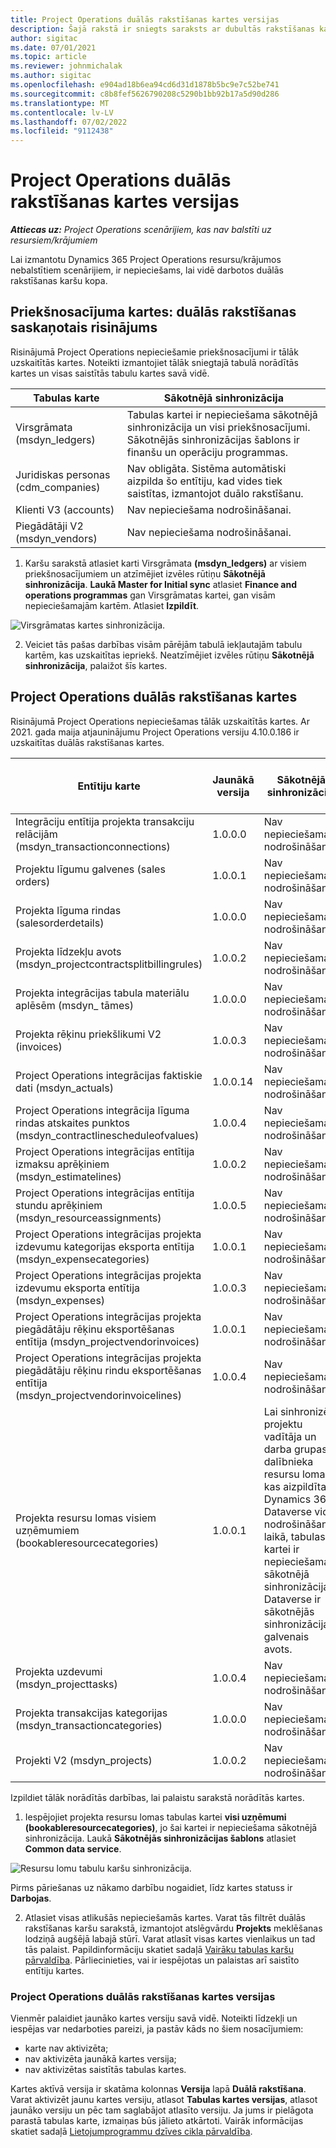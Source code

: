 ```yaml
---
title: Project Operations duālās rakstīšanas kartes versijas
description: Šajā rakstā ir sniegts saraksts ar dubultās rakstīšanas kartēm, kas nepieciešamas Dynamics 365 Project Operations.
author: sigitac
ms.date: 07/01/2021
ms.topic: article
ms.reviewer: johnmichalak
ms.author: sigitac
ms.openlocfilehash: e904ad18b6ea94cd6d31d1878b5bc9e7c52be741
ms.sourcegitcommit: c8b8fef5626790208c5290b1bb92b17a5d90d286
ms.translationtype: MT
ms.contentlocale: lv-LV
ms.lasthandoff: 07/02/2022
ms.locfileid: "9112438"
---
```

# <a name="project-operations-dual-write-map-versions"></a>Project Operations duālās rakstīšanas kartes versijas

_**Attiecas uz:** Project Operations scenārijiem, kas nav balstīti uz resursiem/krājumiem_

Lai izmantotu Dynamics 365 Project Operations resursu/krājumos nebalstītiem scenārijiem, ir nepieciešams, lai vidē darbotos duālās rakstīšanas karšu kopa. 

## <a name="prerequisite-maps-dual-write-orchestration-solution"></a>Priekšnosacījuma kartes: duālās rakstīšanas saskaņotais risinājums

Risinājumā Project Operations nepieciešamie priekšnosacījumi ir tālāk uzskaitītās kartes. Noteikti izmantojiet tālāk sniegtajā tabulā norādītās kartes un visas saistītās tabulu kartes savā vidē.

| Tabulas karte | Sākotnējā sinhronizācija |
| --- | --- |
| Virsgrāmata (msdyn_ledgers) | Tabulas kartei ir nepieciešama sākotnējā sinhronizācija un visi priekšnosacījumi. Sākotnējās sinhronizācijas šablons ir finanšu un operāciju programmas. |
| Juridiskas personas (cdm_companies) | Nav obligāta. Sistēma automātiski aizpilda šo entītiju, kad vides tiek saistītas, izmantojot duālo rakstīšanu. |
| Klienti V3 (accounts) | Nav nepieciešama nodrošināšanai. |
| Piegādātāji V2 (msdyn_vendors) | Nav nepieciešama nodrošināšanai. |

1. Karšu sarakstā atlasiet karti Virsgrāmata **(msdyn\_ledgers)** ar visiem priekšnosacījumiem un atzīmējiet izvēles rūtiņu **Sākotnējā sinhronizācija**. **Laukā Master for Initial sync** atlasiet **Finance and operations programmas** gan Virsgrāmatas kartei, gan visām nepieciešamajām kartēm. Atlasiet **Izpildīt**.

![Virsgrāmatas kartes sinhronizācija.](media/DW6.png)

2. Veiciet tās pašas darbības visām pārējām tabulā iekļautajām tabulu kartēm, kas uzskaitītas iepriekš. Neatzīmējiet izvēles rūtiņu **Sākotnējā sinhronizācija**, palaižot šīs kartes.

## <a name="project-operations-dual-write-maps"></a>Project Operations duālās rakstīšanas kartes

Risinājumā Project Operations nepieciešamas tālāk uzskaitītās kartes. Ar 2021. gada maija atjauninājumu Project Operations versiju 4.10.0.186 ir uzskaitītas duālās rakstīšanas kartes.

| Entītiju karte | Jaunākā versija | Sākotnējā sinhronizācija | Nepieciešamā Dynamics 365 Finance versija |
| --- | --- | --- | --- |
| Integrāciju entītija projekta transakciju relācijām (msdyn\_transactionconnections) | 1.0.0.0 | Nav nepieciešama nodrošināšanai. ||
| Projektu līgumu galvenes (sales orders) | 1.0.0.1 | Nav nepieciešama nodrošināšanai. ||
| Projekta līguma rindas (salesorderdetails) | 1.0.0.0 | Nav nepieciešama nodrošināšanai. ||
| Projekta līdzekļu avots (msdyn_projectcontractsplitbillingrules) | 1.0.0.2 | Nav nepieciešama nodrošināšanai. ||
| Projekta integrācijas tabula materiālu aplēsēm (msdyn\_ tāmes) | 1.0.0.0 | Nav nepieciešama nodrošināšanai. ||
| Projekta rēķinu priekšlikumi V2 (invoices) | 1.0.0.3 | Nav nepieciešama nodrošināšanai. ||
| Project Operations integrācijas faktiskie dati (msdyn_actuals) | 1.0.0.14 | Nav nepieciešama nodrošināšanai. ||
| Project Operations integrācija līguma rindas atskaites punktos (msdyn_contractlinescheduleofvalues) | 1.0.0.4 | Nav nepieciešama nodrošināšanai. ||
| Project Operations integrācijas entītija izmaksu aprēķiniem (msdyn_estimatelines) | 1.0.0.2 | Nav nepieciešama nodrošināšanai. ||
| Project Operations integrācijas entītija stundu aprēķiniem (msdyn_resourceassignments) | 1.0.0.5 | Nav nepieciešama nodrošināšanai. ||
| Project Operations integrācijas projekta izdevumu kategorijas eksporta entītija (msdyn_expensecategories) | 1.0.0.1 | Nav nepieciešama nodrošināšanai. ||
| Project Operations integrācijas projekta izdevumu eksporta entītija (msdyn_expenses) | 1.0.0.3 | Nav nepieciešama nodrošināšanai. ||
| Project Operations integrācijas projekta piegādātāju rēķinu eksportēšanas entītija (msdyn_projectvendorinvoices) | 1.0.0.1 | Nav nepieciešama nodrošināšanai. |10.0.26 vai jaunāka versija|
| Project Operations integrācijas projekta piegādātāju rēķinu rindu eksportēšanas entītija (msdyn_projectvendorinvoicelines) | 1.0.0.4 | Nav nepieciešama nodrošināšanai. | 10.0.26 vai jaunāka versija |
| Projekta resursu lomas visiem uzņēmumiem (bookableresourcecategories) | 1.0.0.1 | Lai sinhronizētu projektu vadītāja un darba grupas dalībnieka resursu lomas, kas aizpildītas Dynamics 365 Dataverse vidē nodrošināšanas laikā, tabulas kartei ir nepieciešama sākotnējā sinhronizācija. Dataverse ir sākotnējās sinhronizācijas galvenais avots. ||
| Projekta uzdevumi (msdyn_projecttasks) | 1.0.0.4 | Nav nepieciešama nodrošināšanai. ||
| Projekta transakcijas kategorijas (msdyn_transactioncategories) | 1.0.0.0 | Nav nepieciešama nodrošināšanai. ||
| Projekti V2 (msdyn_projects) | 1.0.0.2 | Nav nepieciešama nodrošināšanai. ||

Izpildiet tālāk norādītās darbības, lai palaistu sarakstā norādītās kartes.

1. Iespējojiet projekta resursu lomas tabulas kartei **visi uzņēmumi (bookableresourcecategories)**, jo šai kartei ir nepieciešama sākotnējā sinhronizācija. Laukā **Sākotnējās sinhronizācijas šablons** atlasiet **Common data service**. 

 ![Resursu lomu tabulu karšu sinhronizācija.](media/6ResourceInitialSync.jpg)

 Pirms pāriešanas uz nākamo darbību nogaidiet, līdz kartes statuss ir **Darbojas**.

2. Atlasiet visas atlikušās nepieciešamās kartes. Varat tās filtrēt duālās rakstīšanas karšu sarakstā, izmantojot atslēgvārdu **Projekts** meklēšanas lodziņā augšējā labajā stūrī. Varat atlasīt visas kartes vienlaikus un tad tās palaist. Papildinformāciju skatiet sadaļā [Vairāku tabulas karšu pārvaldība](/dynamics365/fin-ops-core/dev-itpro/data-entities/dual-write/multiple-entity-maps). Pārliecinieties, vai ir iespējotas un palaistas arī saistīto entītiju kartes.

### <a name="project-operations-dual-write-map-versions"></a>Project Operations duālās rakstīšanas kartes versijas

Vienmēr palaidiet jaunāko kartes versiju savā vidē. Noteikti līdzekļi un iespējas var nedarboties pareizi, ja pastāv kāds no šiem nosacījumiem:

- karte nav aktivizēta;
- nav aktivizēta jaunākā kartes versija; 
- nav aktivizētas saistītās tabulas kartes.

Kartes aktīvā versija ir skatāma kolonnas **Versija** lapā **Duālā rakstīšana**. Varat aktivizēt jaunu kartes versiju, atlasot **Tabulas kartes versijas**, atlasot jaunāko versiju un pēc tam saglabājot atlasīto versiju. Ja jums ir pielāgota parastā tabulas karte, izmaiņas būs jālieto atkārtoti. Vairāk informācijas skatiet sadaļā [Lietojumprogrammu dzīves cikla pārvaldība](/dynamics365/fin-ops-core/dev-itpro/data-entities/dual-write/app-lifecycle-management).
